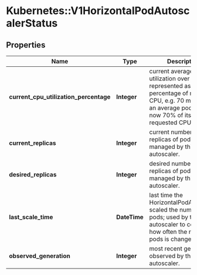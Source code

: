 # Kubernetes::V1HorizontalPodAutoscalerStatus

## Properties
Name | Type | Description | Notes
------------ | ------------- | ------------- | -------------
**current_cpu_utilization_percentage** | **Integer** | current average CPU utilization over all pods, represented as a percentage of requested CPU, e.g. 70 means that an average pod is using now 70% of its requested CPU. | [optional] 
**current_replicas** | **Integer** | current number of replicas of pods managed by this autoscaler. | 
**desired_replicas** | **Integer** | desired number of replicas of pods managed by this autoscaler. | 
**last_scale_time** | **DateTime** | last time the HorizontalPodAutoscaler scaled the number of pods; used by the autoscaler to control how often the number of pods is changed. | [optional] 
**observed_generation** | **Integer** | most recent generation observed by this autoscaler. | [optional] 


